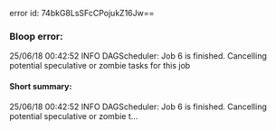 error id: 74bkG8LsSFcCPojukZ16Jw==
### Bloop error:

25/06/18 00:42:52 INFO DAGScheduler: Job 6 is finished. Cancelling potential speculative or zombie tasks for this job
#### Short summary: 

25/06/18 00:42:52 INFO DAGScheduler: Job 6 is finished. Cancelling potential speculative or zombie t...